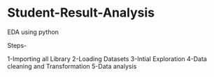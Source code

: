 # Student-Result-Analysis

EDA using python

Steps-

1-Importing all Library
2-Loading Datasets
3-Intial Exploration
4-Data cleaning and Transformation
5-Data analysis
